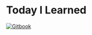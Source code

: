 # Today I Learned

[![Gitbook](https://img.shields.io/badge/Gitbook-chanul.gitbook.io/til-blue.svg?style=for-the-badge&logo=gitbook)](https://chanul.gitbook.io/til/)


